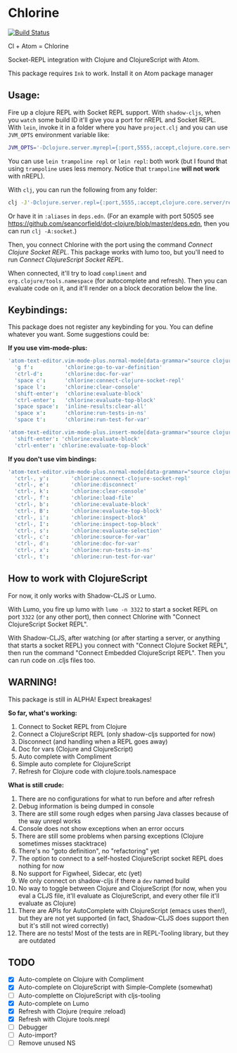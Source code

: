 # Chlorine
[![Build Status](https://travis-ci.org/mauricioszabo/atom-chlorine.svg?branch=master)](https://travis-ci.org/mauricioszabo/atom-chlorine)

Cl + Atom = Chlorine

Socket-REPL integration with Clojure and ClojureScript with Atom.

This package requires `Ink` to work. Install it on Atom package manager

## Usage:
Fire up a clojure REPL with Socket REPL support. With `shadow-cljs`, when you `watch` some build ID it'll give you a port for nREPL and Socket REPL. With `lein`, invoke it in a folder where you have `project.clj` and you can use `JVM_OPTS` environment variable like:

```bash
JVM_OPTS='-Dclojure.server.myrepl={:port,5555,:accept,clojure.core.server/repl}' lein trampoline repl
```

You can use `lein trampoline repl` or `lein repl`: both work (but I found that using `trampoline` uses less memory. Notice that `trampoline` **will not work** with nREPL).

With `clj`, you can run the following from any folder:

```bash
clj -J'-Dclojure.server.repl={:port,5555,:accept,clojure.core.server/repl}'
```

Or have it in `:aliases` in `deps.edn`. (For an example with port 50505 see https://github.com/seancorfield/dot-clojure/blob/master/deps.edn, then you can run `clj -A:socket`.)


Then, you connect Chlorine with the port using the command _Connect Clojure Socket REPL_. This package works with lumo too, but you'll need to run _Connect ClojureScript Socket REPL_.

When connected, it'll try to load `compliment` and `org.clojure/tools.namespace` (for autocomplete and refresh). Then you can evaluate code on it, and it'll render on a block decoration below the line.

## Keybindings:
This package does not register any keybinding for you. You can define whatever you want. Some suggestions could be:

**If you use vim-mode-plus:**
```cson
'atom-text-editor.vim-mode-plus.normal-mode[data-grammar="source clojure"]':
  'g f':          'chlorine:go-to-var-definition'
  'ctrl-d':       'chlorine:doc-for-var'
  'space c':      'chlorine:connect-clojure-socket-repl'
  'space l':      'chlorine:clear-console'
  'shift-enter':  'chlorine:evaluate-block'
  'ctrl-enter':   'chlorine:evaluate-top-block'
  'space space':  'inline-results:clear-all'
  'space x':      'chlorine:run-tests-in-ns'
  'space t':      'chlorine:run-test-for-var'

'atom-text-editor.vim-mode-plus.insert-mode[data-grammar="source clojure"]':
  'shift-enter': 'chlorine:evaluate-block'
  'ctrl-enter': 'chlorine:evaluate-top-block'
```

**If you don't use vim bindings:**
```cson
'atom-text-editor.vim-mode-plus.normal-mode[data-grammar="source clojure"]':
  'ctrl-, y':       'chlorine:connect-clojure-socket-repl'
  'ctrl-, e':       'chlorine:disconnect'
  'ctrl-, k':       'chlorine:clear-console'
  'ctrl-, f':       'chlorine:load-file'
  'ctrl-, b':       'chlorine:evaluate-block'
  'ctrl-, B':       'chlorine:evaluate-top-block'
  'ctrl-, i':       'chlorine:inspect-block'
  'ctrl-, I':       'chlorine:inspect-top-block'
  'ctrl-, s':       'chlorine:evaluate-selection'
  'ctrl-, c':       'chlorine:source-for-var'
  'ctrl-, d':       'chlorine:doc-for-var'
  'ctrl-, x':       'chlorine:run-tests-in-ns'
  'ctrl-, t':       'chlorine:run-test-for-var'
```

## How to work with ClojureScript
For now, it only works with Shadow-CLJS or Lumo.

With Lumo, you fire up lumo with `lumo -n 3322` to start a socket REPL on port `3322` (or any other port), then connect Chlorine with "Connect ClojureScript Socket REPL".

With Shadow-CLJS, after watching (or after starting a server, or anything that starts a socket REPL) you connect with "Connect Clojure Socket REPL", then run the command "Connect Embedded ClojureScript REPL". Then you can run code on .cljs files too.

## WARNING!

This package is still in ALPHA! Expect breakages!

**So far, what's working:**
1. Connect to Socket REPL from Clojure
1. Connect a ClojureScript REPL (only shadow-cljs supported for now)
1. Disconnect (and handling when a REPL goes away)
1. Doc for vars (Clojure and ClojureScript)
1. Auto complete with Compliment
1. Simple auto complete for ClojureScript
1. Refresh for Clojure code with clojure.tools.namespace

**What is still crude:**
1. There are no configurations for what to run before and after refresh
1. Debug information is being dumped in console
1. There are still some rough edges when parsing Java classes because of the way
  unrepl works
1. Console does not show exceptions when an error occurs
1. There are still some problems when parsing exceptions (Clojure sometimes misses stacktrace)
1. There's no "goto definition", no "refactoring" yet
1. The option to connect to a self-hosted ClojureScript socket REPL does nothing for now
1. No support for Figwheel, Sidecar, etc (yet)
1. We only connect on shadow-cljs if there a `dev` named build
1. No way to toggle between Clojure and ClojureScript (for now, when you eval a CLJS file,
  it'll evaluate as ClojureScript, and every other file it'll evaluate as Clojure)
1. There are APIs for AutoComplete with ClojureScript (emacs uses then!), but they are
  not yet supported (in fact, Shadow-CLJS does support then but it's still not wired correctly)
1. There are no tests! Most of the tests are in REPL-Tooling library, but they are
  outdated

## TODO
* [x] Auto-complete on Clojure with Compliment
* [x] Auto-complete on ClojureScript with Simple-Complete (somewhat)
* [ ] Auto-complette on ClojureScript with cljs-tooling
* [x] Auto-complete on Lumo
* [x] Refresh with Clojure (require :reload)
* [x] Refresh with Clojure tools.nrepl
* [ ] Debugger
* [ ] Auto-import?
* [ ] Remove unused NS

